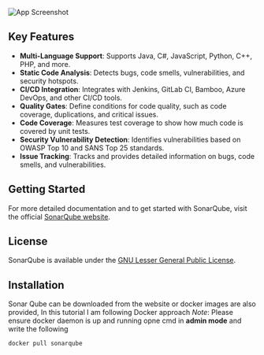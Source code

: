 ![App Screenshot](https://lh3.googleusercontent.com/Gzn87UteQMOjYLVJd5MzPtve0lVx2UZEfzuWUqQQXorj0rpZmwNA41sho_idBjx8n47mWwvQCReX-ZyN1fyUYw)

## Key Features

- **Multi-Language Support**: Supports Java, C#, JavaScript, Python, C++, PHP, and more.
- **Static Code Analysis**: Detects bugs, code smells, vulnerabilities, and security hotspots.
- **CI/CD Integration**: Integrates with Jenkins, GitLab CI, Bamboo, Azure DevOps, and other CI/CD tools.
- **Quality Gates**: Define conditions for code quality, such as code coverage, duplications, and critical issues.
- **Code Coverage**: Measures test coverage to show how much code is covered by unit tests.
- **Security Vulnerability Detection**: Identifies vulnerabilities based on OWASP Top 10 and SANS Top 25 standards.
- **Issue Tracking**: Tracks and provides detailed information on bugs, code smells, and vulnerabilities.

## Getting Started

For more detailed documentation and to get started with SonarQube, visit the official [SonarQube website](https://www.sonarqube.org/).

## License

SonarQube is available under the [GNU Lesser General Public License](https://www.gnu.org/licenses/lgpl-3.0.html).

## Installation

Sonar Qube can be downloaded from the website or docker images are also provided, In this tutorial
I am following Docker approach
*Note*: Please ensure docker daemon is up and running
opne cmd in **admin mode** and write the following
```sh
docker pull sonarqube
```
